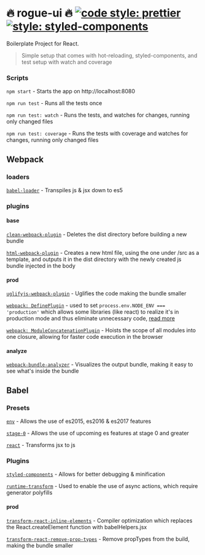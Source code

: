 # :fire: rogue-ui :fire: [![code style: prettier](https://img.shields.io/badge/code_style-prettier-ff69b4.svg)](https://github.com/prettier/prettier) [![style: styled-components](https://img.shields.io/badge/style-%F0%9F%92%85%20styled--components-orange.svg?colorB=daa357&colorA=db748e)](https://github.com/styled-components/styled-components)

Boilerplate Project for React.

> Simple setup that comes with hot-reloading, styled-components, and test setup with watch and coverage

### Scripts

`npm start` - Starts the app on http://localhost:8080

`npm run test` - Runs all the tests once

`npm run test: watch` - Runs the tests, and watches for changes, running only changed files

`npm run test: coverage` - Runs the tests with coverage and watches for changes, running only changed files

## Webpack

### loaders
	
[`babel-loader`](https://github.com/babel/babel-loader) - Transpiles js & jsx down to es5

### plugins

#### base
[`clean-webpack-plugin`](https://github.com/johnagan/clean-webpack-plugin) - Deletes the dist directory before building a new bundle

[`html-webpack-plugin`](https://webpack.js.org/plugins/html-webpack-plugin/) - Creates a new html file, using the one under /src as a template, and outputs it in the dist directory with the newly created js bundle injected in the body

#### prod
[`uglifyjs-webpack-plugin`](https://webpack.js.org/plugins/uglifyjs-webpack-plugin/) - Uglifies the code making the bundle smaller

[`webpack: DefinePlugin`](https://webpack.js.org/plugins/define-plugin/) - used to set `process.env.NODE_ENV === 'production'` which allows some libraries (like react) to realize it's in production mode and thus eliminate unnecessary code, [read more](https://webpack.js.org/guides/production/#specify-the-environment) 

[`webpack: ModuleConcatenationPlugin`](https://webpack.js.org/plugins/module-concatenation-plugin/) - Hoists the scope of all modules into one closure, allowing for faster code execution in the browser

#### analyze
[`webpack-bundle-analyzer`](https://github.com/webpack-contrib/webpack-bundle-analyzer) - Visualizes the output bundle, making it easy to see what's inside the bundle

## Babel

### Presets

[`env`](https://babeljs.io/docs/plugins/preset-env) - Allows the use of es2015, es2016 & es2017 features

[`stage-0`](https://babeljs.io/docs/plugins/preset-stage-0/) - Allows the use of upcoming es features at stage 0 and greater

[`react`](https://babeljs.io/docs/plugins/preset-react) - Transforms jsx to js

### Plugins

[`styled-components`](https://github.com/styled-components/babel-plugin-styled-components) - Allows for better debugging & minification 

[`runtime-transform`](https://babeljs.io/docs/plugins/transform-runtime/) - Used to enable the use of async actions, which require generator polyfills 

#### prod

[`transform-react-inline-elements`](https://babeljs.io/docs/plugins/transform-react-inline-elements/) - Compiler optimization which replaces the React.createElement function with babelHelpers.jsx

[`transform-react-remove-prop-types`](https://github.com/oliviertassinari/babel-plugin-transform-react-remove-prop-types) - Remove propTypes from the build, making the bundle smaller 
